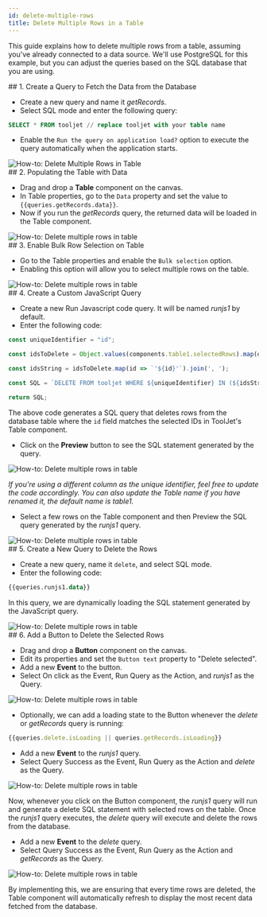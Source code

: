 ```yaml
---
id: delete-multiple-rows
title: Delete Multiple Rows in a Table
---
```

<div >

This guide explains how to delete multiple rows from a table, assuming you've already connected to a data source. We'll use PostgreSQL for this example, but you can adjust the queries based on the SQL database that you are using.

</div>

<div>
## 1. Create a Query to Fetch the Data from the Database

- Create a new query and name it *getRecords*.
- Select SQL mode and enter the following query:

```sql
SELECT * FROM tooljet // replace tooljet with your table name
```

- Enable the `Run the query on application load?` option to execute the query automatically when the application starts. 

<div style={{textAlign: 'left'}}>
    <img style={{ border:'0', marginBottom:'15px' }} className="screenshot-full" src="/img/how-to/delete-rows/getRecords.png" alt="How-to: Delete Multiple Rows in Table" />
</div>

</div>

<div>
## 2. Populating the Table with Data

- Drag and drop a **Table** component on the canvas. 
- In Table properties, go to the `Data` property and set the value to `{{queries.getRecords.data}}`. 
- Now if you run the *getRecords* query, the returned data will be loaded in the Table component.

<div style={{textAlign: 'left'}}>
    <img style={{ border:'0', marginBottom:'15px' }} className="screenshot-full" src="/img/how-to/delete-rows/querydata.png" alt="How-to: Delete multiple rows in table" />
</div>

</div>

<div>
## 3. Enable Bulk Row Selection on Table

- Go to the Table properties and enable the `Bulk selection` option. 
- Enabling this option will allow you to select multiple rows on the table. 

<div style={{textAlign: 'center'}}>
    <img style={{ border:'0', marginBottom:'15px' }} className="screenshot-full" src="/img/how-to/delete-rows/bulkselection.png" alt="How-to: Delete multiple rows in table" />
</div>

</div>

<div>
## 4. Create a Custom JavaScript Query

- Create a new Run Javascript code query. It will be named *runjs1* by default.
- Enter the following code:

```js
const uniqueIdentifier = "id";

const idsToDelete = Object.values(components.table1.selectedRows).map(dataUpdate => dataUpdate[uniqueIdentifier]);

const idsString = idsToDelete.map(id => `'${id}'`).join(', ');

const SQL = `DELETE FROM tooljet WHERE ${uniqueIdentifier} IN (${idsString});`;

return SQL;
```

The above code generates a SQL query that deletes rows from the database table where the `id` field matches the selected IDs in ToolJet's Table component. 

- Click on the **Preview** button to see the SQL statement generated by the query.

<div style={{textAlign: 'left'}}>
    <img style={{ border:'0'}} className="screenshot-full" src="/img/how-to/delete-rows/runjs.png" alt="How-to: Delete multiple rows in table" />
</div>

*If you're using a different column as the unique identifier, feel free to update the code accordingly. You can also update the Table name if you have renamed it, the default name is *table1*.*

- Select a few rows on the Table component and then Preview the SQL query generated by the *runjs1* query.

<div style={{textAlign: 'left'}}>
    <img style={{ border:'0', marginBottom:'15px' }} className="screenshot-full" src="/img/how-to/delete-rows/runjs1.png" alt="How-to: Delete multiple rows in table" />
</div>

</div>

<div>
## 5. Create a New Query to Delete the Rows

- Create a new query, name it `delete`, and select SQL mode.
- Enter the following code:
```sql
{{queries.runjs1.data}} 
```

In this query, we are dynamically loading the SQL statement generated by the JavaScript query.

<div style={{textAlign: 'left'}}>
    <img style={{ border:'0', marginBottom:'15px' }} className="screenshot-full" src="/img/how-to/delete-rows/delete.png" alt="How-to: Delete multiple rows in table" />
</div>

</div>

<div>
## 6. Add a Button to Delete the Selected Rows

- Drag and drop a **Button** component on the canvas. 
- Edit its properties and set the `Button text` property to "Delete selected". 
- Add a new **Event** to the button.
- Select On click as the Event, Run Query as the Action, and *runjs1* as the Query.

<div style={{textAlign: 'left', marginBottom: '15px'}}>
    <img className="screenshot-full" src="/img/how-to/delete-rows/button.png" alt="How-to: Delete multiple rows in table" />
</div>

- Optionally, we can add a loading state to the Button whenever the *delete* or *getRecords* query is running:
```js
{{queries.delete.isLoading || queries.getRecords.isLoading}}
```

- Add a new **Event** to the *runjs1* query.
- Select Query Success as the Event, Run Query as the Action and *delete* as the Query.

<div style={{textAlign: 'left', marginBotton:'15px'}}>
    <img className="screenshot-full" src="/img/how-to/delete-rows/eventrunjs.png" alt="How-to: Delete multiple rows in table" />
</div>

Now, whenever you click on the Button component, the *runjs1* query will run and generate a delete SQL statement with selected rows on the table. Once the *runjs1* query executes, the *delete* query will execute and delete the rows from the database.

- Add a new **Event** to the *delete* query.
- Select Query Success as the Event, Run Query as the Action and *getRecords* as the Query.

<div style={{textAlign: 'left', marginBottom:'15px'}}>
    <img className="screenshot-full" src="/img/how-to/delete-rows/eventdelete.png" alt="How-to: Delete multiple rows in table" />
</div>

By implementing this, we are ensuring that every time rows are deleted, the Table component will automatically refresh to display the most recent data fetched from the database.

</div>